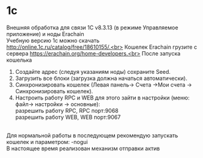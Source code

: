 # 1c
Внешняя обработка для связи 1С v8.3.13 (в режиме Управляемое приложение) и ноды Erachain <br>
Учебную версию 1с можно скачать http://online.1c.ru/catalog/free/18610155/.<br>
Кошелек Erachain грузите с сервера  https://erachain.org/home-developers.<br>
После запуска кошелька <br>
  1. Создайте адрес (следуя указаниям ноды) сохраните Seed. <br>
  2. Загрузить все блоки (загрузка должна начаться автоматически). <br>
  3. Синхронизировать кошелек (Левая панель-> Счета ->Мои счета -> Синхронизировать кошелек). <br>
  4. Настроить работу RPC и WEB для этого зайти в настройки (меню: файл-> настройки -> основные):<br>
        разрешить работу RPC, RPC порт:9068 <br>
        разрешить работу WEB, WEB порт:9067 <br>
   <br>
  Для нормальной работы в последующем рекомендую запускать кошелек и параметром:  -nogui <br>
  В настоящее время реализован механизм отправки актив <br>
  
